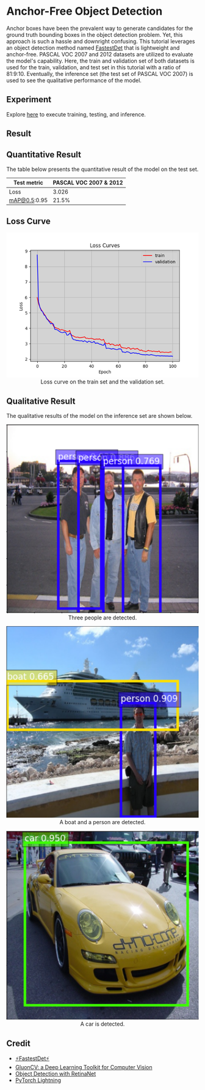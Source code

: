 # Anchor-Free Object Detection


Anchor boxes have been the prevalent way to generate candidates for the ground truth bounding boxes in the object detection problem. Yet, this approach is such a hassle and downright confusing. This tutorial leverages an object detection method named [FastestDet](https://github.com/dog-qiuqiu/FastestDet) that is lightweight and anchor-free. PASCAL VOC 2007 and 2012 datasets are utilized to evaluate the model's capability. Here, the train and validation set of both datasets is used for the train, validation, and test set in this tutorial with a ratio of 81:9:10. Eventually, the inference set (the test set of PASCAL VOC 2007) is used to see the qualitative performance of the model.


## Experiment


Explore [here](https://github.com/reshalfahsi/anchor-free-object-detection/blob/master/AnchorFreeObjectDetection.ipynb) to execute training, testing, and inference.


## Result

## Quantitative Result

The table below presents the quantitative result of the model on the test set.

Test metric | PASCAL VOC 2007 & 2012
------------ | -------------
Loss |  3.026
mAP@0.5:0.95 | 21.5%


## Loss Curve

<p align="center"> <img src="https://github.com/reshalfahsi/anchor-free-object-detection/blob/master/assets/loss_curve.png" alt="loss_curve" > <br /> Loss curve on the train set and the validation set. </p>


## Qualitative Result

The qualitative results of the model on the inference set are shown below.

<p align="center"> <img src="https://github.com/reshalfahsi/anchor-free-object-detection/blob/master/assets/result00.png" alt="result00" > <br /> Three people are detected. </p>

<p align="center"> <img src="https://github.com/reshalfahsi/anchor-free-object-detection/blob/master/assets/result01.png" alt="result01" > <br /> A boat and a person are detected. </p>

<p align="center"> <img src="https://github.com/reshalfahsi/anchor-free-object-detection/blob/master/assets/result02.png" alt="result02" > <br /> A car is detected. </p>


## Credit

- [⚡FastestDet⚡](https://github.com/dog-qiuqiu/FastestDet)
- [GluonCV: a Deep Learning Toolkit for Computer Vision](https://cv.gluon.ai/contents.html)
- [Object Detection with RetinaNet](https://keras.io/examples/vision/retinanet/)
- [PyTorch Lightning](https://lightning.ai/docs/pytorch/latest/)
